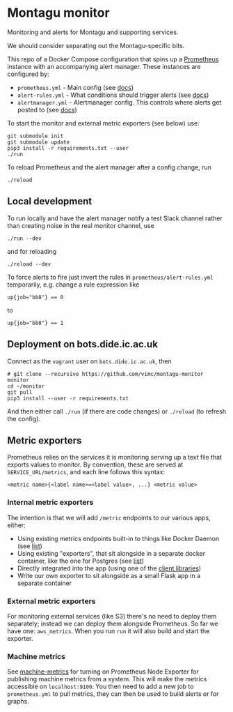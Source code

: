# Montagu monitor
Monitoring and alerts for Montagu and supporting services.

We should consider separating out the Montagu-specific bits.

This repo of a Docker Compose configuration that spins up a
[Prometheus](https://prometheus.io/) instance with an accompanying alert
manager. These instances are configured by:

* `prometheus.yml` - Main config (see [docs](https://prometheus.io/docs/prometheus/latest/configuration/configuration/))
* `alert-rules.yml` - What conditions should trigger alerts (see [docs](https://prometheus.io/docs/prometheus/latest/configuration/alerting_rules/))
* `alertmanager.yml` - Alertmanager config. This controls where alerts get posted to (see [docs](https://prometheus.io/docs/alerting/configuration/))

To start the monitor and external metric exporters (see below) use:

```
git submodule init
git submodule update
pip3 install -r requirements.txt --user
./run
```

To reload Prometheus and the alert manager after a config change, run
```
./reload
```

## Local development
To run locally and have the alert manager notify a test Slack channel rather than creating noise in
the real monitor channel, use
```
./run --dev
```

and for reloading
```
./reload --dev
```

To force alerts to fire just invert the rules in `prometheus/alert-rules.yml` temporarily, e.g. change a rule expression
like

`up{job="bb8"} == 0`

to

`up{job="bb8"} == 1`


## Deployment on bots.dide.ic.ac.uk

Connect as the `vagrant` user on `bots.dide.ic.ac.uk`, then

```
# git clone --recursive https://github.com/vimc/montagu-monitor monitor
cd ~/monitor
git pull
pip3 install --user -r requirements.txt
```

And then either call `./run` (if there are code changes) or `./reload` (to
refresh the config).

## Metric exporters
Prometheus relies on the services it is monitoring serving up a text file that
exports values to monitor. By convention, these are served at
`SERVICE_URL/metrics`, and each line follows this syntax:

```
<metric name>{<label name>=<label value>, ...} <metric value>
```

### Internal metric exporters
The intention is that we will add `/metric` endpoints to our various apps,
either:

* Using existing metrics endpoints built-in to things like Docker Daemon (see
  [list](https://prometheus.io/docs/instrumenting/exporters/#software-exposing-prometheus-metrics))
* Using existing "exporters", that sit alongside in a separate docker container,
  like the one for Postgres (see [list](https://prometheus.io/docs/instrumenting/exporters/#third-party-exporters))
* Directly integrated into the app (using one of the
  [client libraries](https://prometheus.io/docs/instrumenting/clientlibs/))
* Write our own exporter to sit alongside as a small Flask app in a separate
  container

### External metric exporters
For monitoring external services (like S3) there's no need to deploy them
separately; instead we can deploy them alongside Prometheus. So far we have one:
`aws_metrics`. When you run `run` it will also build and start the exporter.

### Machine metrics

See [machine-metrics](https://github.com/vimc/machine-metrics) for turning on Prometheus Node Exporter for publishing machine metrics from a system. This will make the metrics accessible on `localhost:9100`. You then need to add a new job to `prometheus.yml` to pull metrics, they can then be used to build alerts or for graphs.
